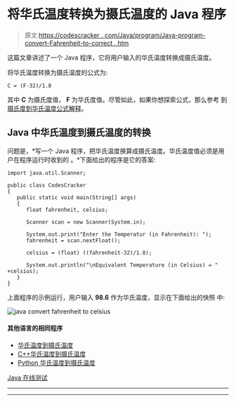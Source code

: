 # 将华氏温度转换为摄氏温度的 Java 程序

> 原文:[https://codescracker . com/Java/program/Java-program-convert-Fahrenheit-to-correct . htm](https://codescracker.com/java/program/java-program-convert-fahrenheit-to-centigrade.htm)

这篇文章讲述了一个 Java 程序，它将用户输入的华氏温度转换成摄氏温度。

将华氏温度转换为摄氏温度的公式为:

```
C = (F-32)/1.8
```

其中 **C** 为摄氏度值， **F** 为华氏度值。尽管如此，如果你想探索公式，那么参考 到[摄氏度到华氏温度公式解释](/nonprog/celsius-to-fahrenheit-formula.htm)。

## Java 中华氏温度到摄氏温度的转换

问题是，*写一个 Java 程序，把华氏温度换算成摄氏温度。华氏温度值必须是用户在程序运行时收到的 。*下面给出的程序是它的答案:

```
import java.util.Scanner;

public class CodesCracker
{
   public static void main(String[] args)
   { 
      float fahrenheit, celsius;

      Scanner scan = new Scanner(System.in);

      System.out.print("Enter the Temperatur (in Fahrenheit): ");
      fahrenheit = scan.nextFloat();

      celsius = (float) ((fahrenheit-32)/1.8);

      System.out.println("\nEquivalent Temperature (in Celsius) = " +celsius);
   }
}
```

上面程序的示例运行，用户输入 **98.6** 作为华氏温度，显示在下面给出的快照 中:

![java convert fahrenheit to celsius](../Images/8503d37d85de4f7ed8ed158ee0727900.png)

#### 其他语言的相同程序

*   [华氏温度到摄氏温度](/c/program/c-program-convert-fahrenheit-to-centigrade.htm)
*   [C++华氏温度到摄氏温度](/cpp/program/cpp-program-convert-fahrenheit-to-centigrade.htm)
*   [Python 华氏温度到摄氏温度](/python/program/python-program-convert-fahrenheit-to-celsius.htm)

[Java 在线测试](/exam/showtest.php?subid=1)

* * *

* * *